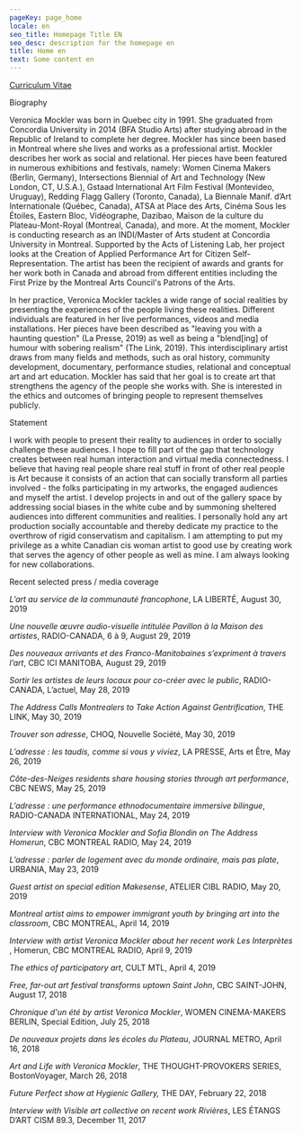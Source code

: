 ```yaml
---
pageKey: page_home
locale: en
seo_title: Homepage Title EN
seo_desc: description for the homepage en
title: Home en
text: Some content en
---
```

[Curriculum Vitae](https://drive.google.com/file/d/1B7uW-svg3rEUr88OrLvigSxdYO9wWTV_/view)

Biography

Veronica Mockler was born in Quebec city in 1991. She graduated from Concordia University in 2014 (BFA Studio Arts) after studying abroad in the Republic of Ireland to complete her degree. Mockler has since been based in Montreal where she lives and works as a professional artist. Mockler describes her work as social and relational. Her pieces have been featured in numerous exhibitions and festivals, namely: Women Cinema Makers (Berlin, Germany), Intersections Biennial of Art and Technology (New London, CT, U.S.A.), Gstaad International Art Film Festival (Montevideo, Uruguay), Redding Flagg Gallery (Toronto, Canada), La Biennale Manif. d’Art Internationale (Québec, Canada), ATSA at Place des Arts, Cinéma Sous les Étoiles, Eastern Bloc, Vidéographe, Dazibao, Maison de la culture du Plateau-Mont-Royal (Montreal, Canada), and more. At the moment, Mockler is conducting research as an INDI/Master of Arts student at Concordia University in Montreal. Supported by the Acts of Listening Lab, her project looks at the Creation of Applied Performance Art for Citizen Self-Representation. The artist has been the recipient of awards and grants for her work both in Canada and abroad from different entities including the First Prize by the Montreal Arts Council's Patrons of the Arts.

In her practice, Veronica Mockler tackles a wide range of social realities by presenting the experiences of the people living these realities. Different individuals are featured in her live performances, videos and media installations. Her pieces have been described as "leaving you with a haunting question" (La Presse, 2019) as well as being a "blend\[ing] of humour with sobering realism" (The Link, 2019). This interdisciplinary artist draws from many fields and methods, such as oral history, community development, documentary, performance studies, relational and conceptual art and art education. Mockler has said that her goal is to create art that strengthens the agency of the people she works with. She is interested in the ethics and outcomes of bringing people to represent themselves publicly. 

Statement

I work with people to present their reality to audiences in order to socially challenge these audiences. I hope to fill part of the gap that technology creates between real human interaction and virtual media connectedness. I believe that having real people share real stuff in front of other real people is Art because it consists of an action that can socially transform all parties involved - the folks participating in my artworks, the engaged audiences and myself the artist. I develop projects in and out of the gallery space by addressing social biases in the white cube and by summoning sheltered audiences into different communities and realities. I personally hold any art production socially accountable and thereby dedicate my practice to the overthrow of rigid conservatism and capitalism. I am attempting to put my privilege as a white Canadian cis woman artist to good use by creating work that serves the agency of other people as well as mine. I am always looking for new collaborations. 

Recent selected press / media coverage

_L’art au service de la communauté francophone_​, LA LIBERTÉ, August 30, 2019

_Une nouvelle œuvre audio-visuelle intitulée Pavillon à la Maison des artistes_​, ​RADIO-CANADA, 6 à 9, August 29, 2019

_Des nouveaux arrivants et des Franco-Manitobaines s’expriment à travers l’art_​, ​CBC ICI MANITOBA, August 29, 2019

_Sortir les artistes de leurs locaux pour co-créer avec le public_, ​RADIO-CANADA, L’actuel, May 28, 2019

_The Address Calls Montrealers to Take Action Against Gentrification_​, ​THE LINK, May 30, 2019

_Trouver son adresse_​, ​CHOQ, Nouvelle Société​, ​May 30, 2019

_L’adresse : les taudis, comme si vous y viviez_​, ​LA PRESSE, Arts et Être, May 26, 2019

_Côte-des-Neiges residents share housing stories through art performance​_, ​CBC NEWS, May 25, 2019

_L’adresse : une performance ethnodocumentaire immersive bilingue_​, ​RADIO-CANADA INTERNATIONAL, May 24, 2019

_Interview with Veronica Mockler and Sofia Blondin on The Address​ Homerun_, CBC MONTREAL RADIO, May 24, 2019

_L’adresse : parler de logement avec du monde ordinaire, mais pas plate_​, ​URBANIA, May 23, 2019

_Guest artist on special edition Makesense_​, ​ATELIER CIBL RADIO, May 20, 2019

_Montreal artist aims to empower immigrant youth by bringing art into the classroom​_, CBC MONTREAL, April 14, 2019

_Interview with artist Veronica Mockler about her recent work Les Interprètes_​, Homerun, CBC MONTREAL RADIO, April 9, 2019

_The ethics of participatory art​_, CULT MTL, April 4, 2019

_Free, far-out art festival transforms uptown Saint John_​, ​CBC SAINT-JOHN, August 17, 2018

_Chronique d'un été by artist Veronica Mockler_​,​ WOMEN CINEMA-MAKERS BERLIN, Special Edition, July 25, 2018

_De nouveaux projets dans les écoles du Plateau_​, ​JOURNAL METRO, April 16, 2018

_Art and Life with Veronica Mockler_​,​ ​THE THOUGHT-PROVOKERS SERIES, BostonVoyager, ​March 26, 2018

_Future Perfect show at Hygienic Gallery​,_ THE DAY, February 22, 2018

_Interview with Visible art collective on recent work Rivières_​,​ LES ÉTANGS D’ART CISM 89.3, December 11, 2017
